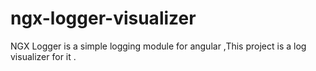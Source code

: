 # ngx-logger-visualizer
NGX Logger is a simple logging module for angular ,This project is a log visualizer for it .
